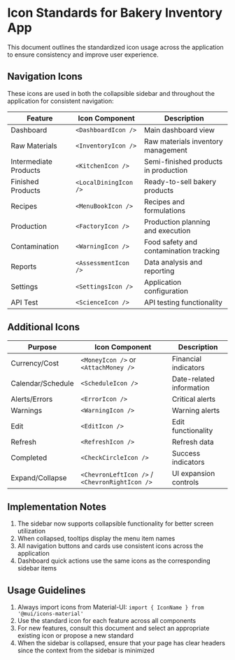 # Icon Standards for Bakery Inventory App

This document outlines the standardized icon usage across the application to ensure consistency and improve user experience.

## Navigation Icons

These icons are used in both the collapsible sidebar and throughout the application for consistent navigation:

| Feature | Icon Component | Description |
|---------|---------------|-------------|
| Dashboard | `<DashboardIcon />` | Main dashboard view |
| Raw Materials | `<InventoryIcon />` | Raw materials inventory management |
| Intermediate Products | `<KitchenIcon />` | Semi-finished products in production |
| Finished Products | `<LocalDiningIcon />` | Ready-to-sell bakery products |
| Recipes | `<MenuBookIcon />` | Recipes and formulations |
| Production | `<FactoryIcon />` | Production planning and execution |
| Contamination | `<WarningIcon />` | Food safety and contamination tracking |
| Reports | `<AssessmentIcon />` | Data analysis and reporting |
| Settings | `<SettingsIcon />` | Application configuration |
| API Test | `<ScienceIcon />` | API testing functionality |

## Additional Icons

| Purpose | Icon Component | Description |
|---------|---------------|-------------|
| Currency/Cost | `<MoneyIcon />` or `<AttachMoney />` | Financial indicators |
| Calendar/Schedule | `<ScheduleIcon />` | Date-related information |
| Alerts/Errors | `<ErrorIcon />` | Critical alerts |
| Warnings | `<WarningIcon />` | Warning alerts |
| Edit | `<EditIcon />` | Edit functionality |
| Refresh | `<RefreshIcon />` | Refresh data |
| Completed | `<CheckCircleIcon />` | Success indicators |
| Expand/Collapse | `<ChevronLeftIcon />` / `<ChevronRightIcon />` | UI expansion controls |

## Implementation Notes

1. The sidebar now supports collapsible functionality for better screen utilization
2. When collapsed, tooltips display the menu item names
3. All navigation buttons and cards use consistent icons across the application
4. Dashboard quick actions use the same icons as the corresponding sidebar items

## Usage Guidelines

1. Always import icons from Material-UI: `import { IconName } from '@mui/icons-material'`
2. Use the standard icon for each feature across all components
3. For new features, consult this document and select an appropriate existing icon or propose a new standard
4. When the sidebar is collapsed, ensure that your page has clear headers since the context from the sidebar is minimized
